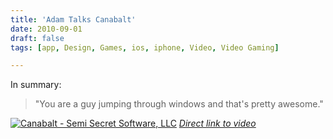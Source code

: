 ```yaml
---
title: 'Adam Talks Canabalt'
date: 2010-09-01
draft: false
tags: [app, Design, Games, ios, iphone, Video, Video Gaming]

---
```


In summary:

> "You are a guy jumping through windows and that's pretty awesome."

[![Canabalt - Semi Secret Software, LLC](http://ax.phobos.apple.com.edgesuite.net/images/web/linkmaker/badge_appstore-lrg.gif)](http://click.linksynergy.com/fs-bin/stat?id=6PFrOqNV4B8&offerid=146261&type=3&subid=0&tmpid=1826&RD_PARM1=http%253A%252F%252Fitunes.apple.com%252Fca%252Fapp%252Fcanabalt%252Fid333180061%253Fmt%253D8%2526uo%253D4%2526partnerId%253D30) _[Direct link to video](http://vimeo.com/14125649)_